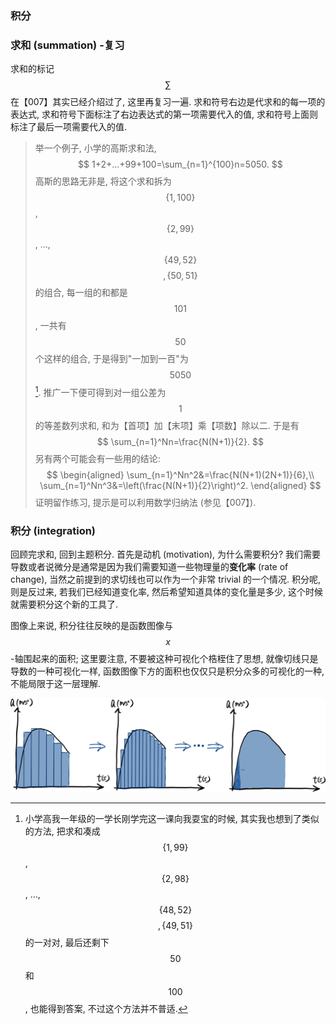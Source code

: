 ### 积分

### 求和 (summation) -复习

求和的标记 $$\sum$$ 在【007】其实已经介绍过了, 这里再复习一遍. 求和符号右边是代求和的每一项的表达式, 求和符号下面标注了右边表达式的第一项需要代入的值, 求和符号上面则标注了最后一项需要代入的值.

> 举一个例子, 小学的高斯求和法,
> $$
> 1+2+...+99+100=\sum_{n=1}^{100}n=5050.
> $$
> 高斯的思路无非是, 将这个求和拆为 $$\{1,100\}$$, $$\{2,99\}$$, ..., $$\{49,52\}$$$$, \{50,51\}$$ 的组合, 每一组的和都是 $$101$$, 一共有 $$50$$ 个这样的组合, 于是得到"一加到一百"为 $$5050$$ [^1]. 推广一下便可得到对一组公差为 $$1$$ 的等差数列求和, 和为【首项】加【末项】乘【项数】除以二. 于是有
> $$
> \sum_{n=1}^Nn=\frac{N(N+1)}{2}.
> $$
> 另有两个可能会有一些用的结论:
> $$
> \begin{aligned}
> 	\sum_{n=1}^Nn^2&=\frac{N(N+1)(2N+1)}{6},\\
> 	\sum_{n=1}^Nn^3&=\left(\frac{N(N+1)}{2}\right)^2.
> \end{aligned}
> $$
> 证明留作练习, 提示是可以利用数学归纳法 (参见【007】).

### 积分 (integration)

回顾完求和, 回到主题积分. 首先是动机 (motivation), 为什么需要积分? 我们需要导数或者说微分是通常是因为我们需要知道一些物理量的**变化率** (rate of change), 当然之前提到的求切线也可以作为一个非常 trivial 的一个情况. 积分呢, 则是反过来, 若我们已经知道变化率, 然后希望知道具体的变化量是多少, 这个时候就需要积分这个新的工具了.

图像上来说, 积分往往反映的是函数图像与 $$x$$-轴围起来的面积; 这里要注意, 不要被这种可视化个梏桎住了思想, 就像切线只是导数的一种可视化一样, 函数图像下方的面积也仅仅只是积分众多的可视化的一种, 不能局限于这一层理解.



![image-20230815070130057](image-20230815070130057.png)



[^1]: 小学高我一年级的一学长刚学完这一课向我耍宝的时候, 其实我也想到了类似的方法, 把求和凑成 $$\{1,99\}$$, $$\{2,98\}$$, ..., $$\{48,52\}$$$$, \{49,51\}$$ 的一对对, 最后还剩下 $$50$$ 和 $$100$$, 也能得到答案, 不过这个方法并不普适.